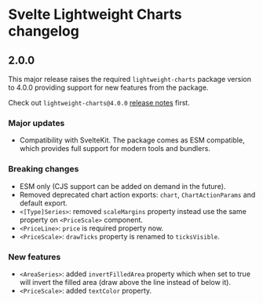 # Svelte Lightweight Charts changelog

## 2.0.0

This major release raises the required `lightweight-charts` package version to 4.0.0 providing support for new features from the package.

Check out `lightweight-charts@4.0.0` [release notes](https://github.com/tradingview/lightweight-charts/releases/tag/v4.0.0) first.

### Major updates

- Compatibility with SvelteKit. The package comes as ESM compatible, which provides full support for modern tools and bundlers.

### Breaking changes

- ESM only (CJS support can be added on demand in the future).
- Removed deprecated chart action exports: `chart`, `ChartActionParams` and default export.
- `<[Type]Series>`: removed `scaleMargins` property instead use the same property on `<PriceScale>` component.
- `<PriceLine>`: `price` is required property now.
- `<PriceScale>`: `drawTicks` property is renamed to `ticksVisible`.

### New features

- `<AreaSeries>`: added `invertFilledArea` property which when set to true will invert the filled area (draw above the line instead of below it).
- `<PriceScale>`: added `textColor` property.
